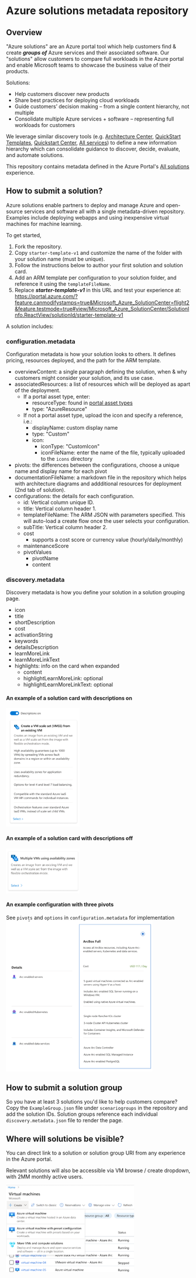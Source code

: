 # Azure solutions metadata repository
      
## Overview

"Azure solutions" are an Azure portal tool which help customers find & create **_groups of_** Azure services and their associated software. Our "solutions" allow customers to compare full workloads in the Azure portal and enable Microsoft teams to showcase the business value of their products. 

Solutions:
- Help customers discover new products
- Share best practices for deploying cloud workloads
- Guide customers’ decision making – from a single content hierarchy, not multiple
- Consolidate multiple Azure services + software – representing full workloads for customers

We leverage similar discovery tools (e.g. [Architecture Center](https://github.com/mspnp/), [QuickStart Templates](https://github.com/Azure/azure-quickstart-templates), [Quickstart Center](https://ms.portal.azure.com/#view/Microsoft_Azure_Resources/QuickstartCenterBlade), [All services](https://ms.portal.azure.com/#allservices)) to define a new information hierarchy which can consolidate guidance to discover, decide, evaluate, and automate solutions.

This repository contains metadata defined in the Azure Portal's [All solutions](https://aka.ms/solutions/portal) experience.

## How to submit a solution?

Azure solutions enable partners to deploy and manage Azure and open-source services and software all with a single metadata-driven repository. Examples include deploying webapps and using inexpensive virtual machines for machine learning. 

To get started, 
1. Fork the repository.
2. Copy `starter-template-v1` and customize the name of the folder with your solution name (must be unique). 
3. Follow the instructions below to author your first solution and solution card.
4. Add an ARM template per configuration to your solution folder, and reference it using the `templateFileName`.
5. Replace **_starter-template-v1_** in this URL and test your experience at: https://portal.azure.com/?feature.canmodifystamps=true&Microsoft_Azure_SolutionCenter=flight2&feature.testmode=true#view/Microsoft_Azure_SolutionCenter/SolutionInfo.ReactView/solutionId/starter-template-v1

A solution includes:

### configuration.metadata

Configuration metadata is how your solution looks to others. It defines pricing, resources deployed, and the path for the ARM template. 

- overviewContent: a single paragraph defining the solution, when & why customers might consider your solution, and its use case.
- associatedResources: a list of resources which will be deployed as apart of the deployment.
   - If a portal asset type, enter:
      - resourceType: found in [portal asset types](https://ms.portal.azure.com/#view/Microsoft_Azure_Resources/AssetTypes.ReactView)
      - type: "AzureResource"
   - If not a portal asset type, upload the icon and specify a reference, i.e.:
      - displayName: custom display name
      - type: "Custom"
      - icon:
         - iconType: "CustomIcon"
         - iconFileName: enter the name of the file, typically uploaded to the `icons` directory
- pivots: the differences between the configurations, choose a unique name and display name for each pivot
- documentationFileName: a markdown file in the repository which helps with architecture diagrams and addditional resources for deployment (2nd tab of solution).
- configurations: the details for each configuration.
   - id: Vertical column unique ID.
   - title: Vertical column header 1.
   - templateFileName: The ARM JSON with parameters specified. This will auto-load a create flow once the user selects your configuration.
   - subTitle: Vertical column header 2.
   - cost
      - supports a cost score or currency value (hourly/daily/monthly)
   - maintenanceScore
   - pivotValues
      - pivotName
      - content

### discovery.metadata

Discovery metadata is how you define your solution in a solution grouping page.

- icon
- title
- shortDescription
- cost
- activationString
- keywords
- detailsDescription
- learnMoreLink
- learnMoreLinkText
- highlights: info on the card when expanded
   - content
   - highlightLearnMoreLink: optional
   - highlightLearnMoreLinkText: optional

#### **An example of a solution card with descriptions on**

<img src="images/descriptions-on.png" width="200" />

#### **An example of a solution card with descriptions off**

<img src="images/descriptions-off.png" width="200" />

#### **An example configuration with three pivots**
See `pivots` and `options` in `configuration.metadata` for implementation
<img src="images/configuration.png" width="400" />

## How to submit a solution group

So you have at least 3 solutions you'd like to help customers compare? Copy the `ExampleGroup.json` file under `scenariogroups` in the repository and add the solution IDs. Solution groups reference each individual `discovery.metadata.json` file to render the page.

## Where will solutions be visible?

You can direct link to a solution or solution group URI from any experience in the Azure portal.

Relevant solutions will also be accessible via VM browse / create dropdown, with 2MM monthly active users.

<img src="images/vm-browse.png" width="350" />

